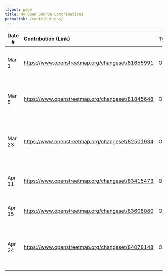 ```yaml
---
layout: page
title: My Open Source Contributions
permalink: /contributions/
---
```


<!--
Type of the contribution should be "Wikipedia edit", "OpenStreet Map feature", "Documentation", "Course website", "Blog",
"Browse Add-on", etc.

The description should include a brief summary of what you did.

Replace the first row with your own contribution. 

-->





| Date #       | Contribution (Link)  | Type  | Description |
|---|:---|:---|:---|
| Mar 1 | https://www.openstreetmap.org/changeset/81655991 | OpenStreetMap | Added a bank and a restaurant in Flushing, NY. |
| Mar 5 | https://www.openstreetmap.org/changeset/81845648 | OpenStreetMap | Added a KBBQ place and supermarket in Flushing, NY. |
| Mar 23 | https://www.openstreetmap.org/changeset/82501934 | OpenStreetMap | Added a IHOP and a Roman Catholic church in Flushing, NY. |
| Apr 11 | https://www.openstreetmap.org/changeset/83415473 | OpenStreetMap | Added a Domino's Pizza in Flushing, NY. |
| Apr 15 | https://www.openstreetmap.org/changeset/83608080 | OpenStreetMap | Added a restaurant in Flushing, NY. |
| Apr 24 | https://www.openstreetmap.org/changeset/84078148 | OpenStreetMap | Finished details for a Roman Catholic church in Flushing, NY. |
